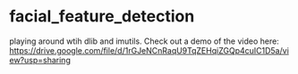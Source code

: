 # facial_feature_detection
playing around wtih dlib and imutils. 
Check out a demo of the video here: https://drive.google.com/file/d/1rGJeNCnRaqU9TqZEHqiZGQp4cuIC1D5a/view?usp=sharing
